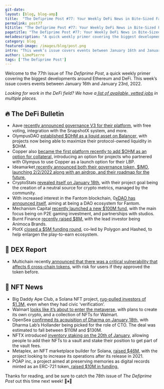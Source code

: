 ```yaml
---
git-date:
layout: [blog, blog-amp]
title:  "The Defiprime Post #77: Your Weekly DeFi News in Bite-Sized Fashion"
permalink: post77
h1title: "The Defiprime Post #77: Your Weekly DeFi News in Bite-Sized Fashion"
pagetitle: "The Defiprime Post #77: Your Weekly DeFi News in Bite-Sized Fashion"
metadescription: "A quick weekly primer covering the biggest developments around Ethereum and DeFi. This week’s issue covers events between January 16th and January 23rd, 2022"
category: blog
featured-image: /images/blog/post.png
intro: "This week’s issue covers events between January 16th and January 23rd, 2022"
author: LimePierre
tags: ['The Defiprime Post']
---
```


Welcome to the 77th issue of _The Defiprime Post_, a quick weekly primer covering the biggest developments around Ethereum and DeFi. This week’s issue covers events between January 16th and January 23rd, 2022.

_Looking for work in the DeFi field? We have a[ list of available, vetted jobs](https://defiprime.pallet.xyz/jobs) in multiple places._


## 🔥 The DeFi Bulletin

* Aave [recently announced governance V3 for their platform](https://governance.aave.com/t/arc-aave-governance-v3/6980?s=09), with free voting, integration with the SnapshotX system, and more.
* OlympusDAO [established $OHM as a liquid asset on Balancer,](https://medium.com/balancer-protocol/olympusdao-establishes-ohm-as-liquid-asset-on-balancer-6814ab59a1e2) with projects now being able to maximize their protocol-owned liquidity in $OHM. 
* Copper also [became the first platform recently to add $OHM as an option for collateral,](https://medium.com/@copper_/copper-olympus-strengthen-relationship-as-copper-adds-ohm-as-collateral-af599a2fae75) introducing an option for projects who partnered with Olympus to use Copper as a launch option for their LBP. 
* Ideamarket[ recently announced both their governance token, $IMO, launching 2/2/2022 along with an airdrop, and their roadmap for the future.](https://ideamarkets.substack.com/p/introducing-imo-222022) 
* CryptoStats [revealed itself on January 18th,](https://medium.com/crypto-stats/announcing-cryptostats-community-owned-data-metrics-ee47fee3c94d) with their project goal being the creation of a neutral source for crypto metrics, managed by the community. 
* With increased interest in the Fantom blockchain, 0[xDAO has announced itself](https://medium.com/@0xdao/0xdao-meet-the-new-fantom-ecosystem-dao-86a8d6026191), aiming at being a DAO ecosystem for Fantom. 
* Mechanism Capital [recently launched a new $100M fund](https://blockworks.co/mechanism-capital-launches-100m-fund-focused-on-p2e-gaming/), with the main focus being on P2E gaming investment, and partnerships with studios. 
* Burnt Finance [recently raised $8M,](https://techcrunch.com/2022/01/17/burnt-finance-raises-8m-led-by-animoca-brands-launches-defi-oriented-nft-marketplace/) with the lead investor being Animoca Brands. 
* PlotX [closed a $5M funding round](https://medium.com/plotx/plotx-secures-5-million-in-funding-grant-led-by-polygon-hashed-to-expand-play-to-earn-3d715219dbee), co-led by Polygon and Hashed, to help enlargen the play-to-earn ecosystem. 


## 💱 DEX Report

* Multichain recently[ announced that there was a critical vulnerability that affects 6 cross-chain tokens](https://medium.com/multichainorg/action-required-critical-vulnerability-for-six-tokens-6b3cbd22bfc0), with risk for users if they approved the token before.  


## 💎 NFT News

* Big Daddy Ape Club, a Solana NFT project, [rug-pulled investors of $1.3M,](https://decrypt.co/90833/solana-nft-project-rug-pull-big-daddy-ape-civic?amp=1) even when they had civic ‘verification’. 
* Walmart [looks like it’s about to enter the metaverse,](https://www.cnbc.com/2022/01/16/walmart-is-quietly-preparing-to-enter-the-metaverse.html?utm_term=Autofeed&utm_medium=Social&utm_content=Main&utm_source=Twitter#Echobox=1642347346) with plans to create its own crypto, and a collection of NFTs for Walmart.  
* OpenSea [confirmed its acquisition of Dharma on January 18th,](https://www.theblockcrypto.com/post/130606/opensea-confirms-acquisition-of-dharma-sets-sights-on-fiat-onramps) with Dharma Lab’s Hollander being picked for the role of CTO. The deal was estimated to fall between $110M and $130M. 
* NFTX introduced [inventory staking on the 20th of January](https://blog.nftx.io/introducing-nftx-inventory-staking/), allowing people to add their NFTs to a vault and stake their position to get part of the vault fees. 
* Metaplex, an NFT marketplace builder for Solana, [raised $46M](https://www.coindesk.com/business/2022/01/18/solana-nft-layer-metaplex-raises-46m/), with the project looking to increase its operations after its release in 2021. 
* POAP inc, a project aimed at preserving memories as digital records minted as an ERC-721 token,[ raised $10M in funding. ](https://medium.com/poap/poap-inc-raises-10m-to-accelerate-human-development-a2e36783258d)

Thanks for reading, and be sure to catch the 78th issue of _The Defiprime Post_ out this time next week! 👋♦️👋